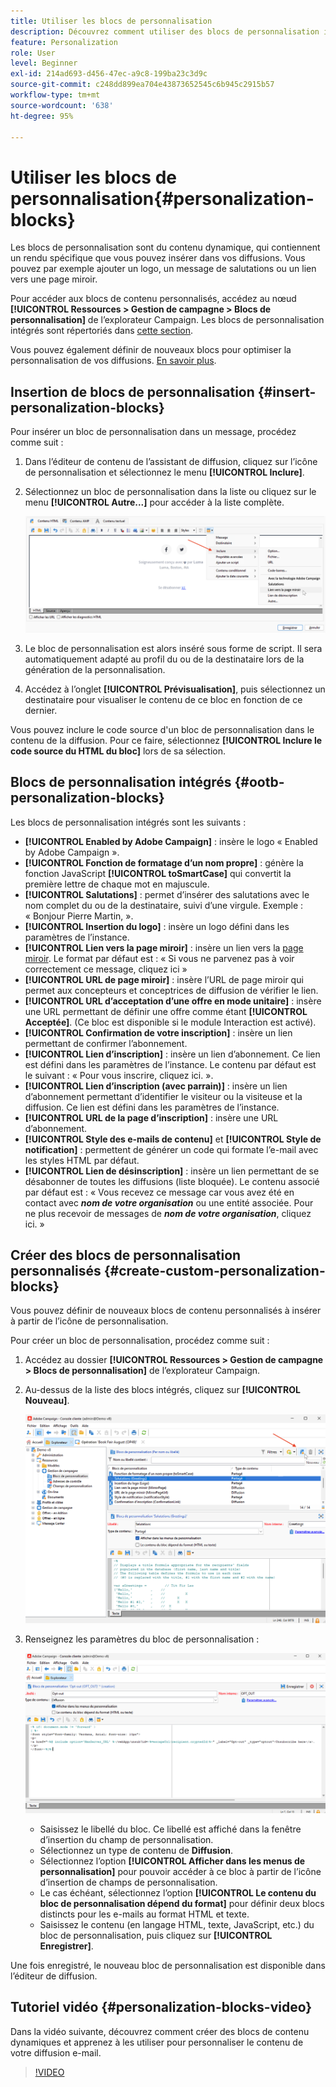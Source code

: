 ```yaml
---
title: Utiliser les blocs de personnalisation
description: Découvrez comment utiliser des blocs de personnalisation intégrés dans le contenu de votre message.
feature: Personalization
role: User
level: Beginner
exl-id: 214ad693-d456-47ec-a9c8-199ba23c3d9c
source-git-commit: c248dd899ea704e43873652545c6b945c2915b57
workflow-type: tm+mt
source-wordcount: '638'
ht-degree: 95%

---
```


# Utiliser les blocs de personnalisation{#personalization-blocks}

Les blocs de personnalisation sont du contenu dynamique, qui contiennent un rendu spécifique que vous pouvez insérer dans vos diffusions. Vous pouvez par exemple ajouter un logo, un message de salutations ou un lien vers une page miroir.

Pour accéder aux blocs de contenu personnalisés, accédez au nœud **[!UICONTROL Ressources > Gestion de campagne > Blocs de personnalisation]** de l’explorateur Campaign. Les blocs de personnalisation intégrés sont répertoriés dans [cette section](#ootb-personalization-blocks).

Vous pouvez également définir de nouveaux blocs pour optimiser la personnalisation de vos diffusions. [En savoir plus](#create-custom-personalization-blocks).

## Insertion de blocs de personnalisation {#insert-personalization-blocks}

Pour insérer un bloc de personnalisation dans un message, procédez comme suit :

1. Dans l’éditeur de contenu de l’assistant de diffusion, cliquez sur l’icône de personnalisation et sélectionnez le menu **[!UICONTROL Inclure]**.
1. Sélectionnez un bloc de personnalisation dans la liste ou cliquez sur le menu **[!UICONTROL Autre...]** pour accéder à la liste complète.

   ![](assets/perso-content-block.png)

1. Le bloc de personnalisation est alors inséré sous forme de script. Il sera automatiquement adapté au profil du ou de la destinataire lors de la génération de la personnalisation.
1. Accédez à l’onglet **[!UICONTROL Prévisualisation]**, puis sélectionnez un destinataire pour visualiser le contenu de ce bloc en fonction de ce dernier.

Vous pouvez inclure le code source d&#39;un bloc de personnalisation dans le contenu de la diffusion. Pour ce faire, sélectionnez **[!UICONTROL Inclure le code source du HTML du bloc]** lors de sa sélection.

## Blocs de personnalisation intégrés {#ootb-personalization-blocks}

Les blocs de personnalisation intégrés sont les suivants :

* **[!UICONTROL Enabled by Adobe Campaign]** : insère le logo « Enabled by Adobe Campaign ».
* **[!UICONTROL Fonction de formatage d’un nom propre]** : génère la fonction JavaScript **[!UICONTROL toSmartCase]** qui convertit la première lettre de chaque mot en majuscule.
* **[!UICONTROL Salutations]** : permet d’insérer des salutations avec le nom complet du ou de la destinataire, suivi d’une virgule. Exemple : « Bonjour Pierre Martin, ».
* **[!UICONTROL Insertion du logo]** : insère un logo défini dans les paramètres de l’instance.
* **[!UICONTROL Lien vers la page miroir]** : insère un lien vers la [page miroir](mirror-page.md). Le format par défaut est : « Si vous ne parvenez pas à voir correctement ce message, cliquez ici »
* **[!UICONTROL URL de page miroir]** : insère l’URL de page miroir qui permet aux concepteurs et conceptrices de diffusion de vérifier le lien.
* **[!UICONTROL URL d’acceptation d’une offre en mode unitaire]** : insère une URL permettant de définir une offre comme étant **[!UICONTROL Acceptée]**. (Ce bloc est disponible si le module Interaction est activé).
* **[!UICONTROL Confirmation de votre inscription]** : insère un lien permettant de confirmer l’abonnement.
* **[!UICONTROL Lien d’inscription]** : insère un lien d’abonnement. Ce lien est défini dans les paramètres de l’instance. Le contenu par défaut est le suivant : « Pour vous inscrire, cliquez ici. ».
* **[!UICONTROL Lien d’inscription (avec parrain)]** : insère un lien d’abonnement permettant d’identifier le visiteur ou la visiteuse et la diffusion. Ce lien est défini dans les paramètres de l’instance.
* **[!UICONTROL URL de la page d’inscription]** : insère une URL d’abonnement.
* **[!UICONTROL Style des e-mails de contenu]** et **[!UICONTROL Style de notification]** : permettent de générer un code qui formate l’e-mail avec les styles HTML par défaut.
* **[!UICONTROL Lien de désinscription]** : insère un lien permettant de se désabonner de toutes les diffusions (liste bloquée). Le contenu associé par défaut est : « Vous recevez ce message car vous avez été en contact avec ***nom de votre organisation*** ou une entité associée. Pour ne plus recevoir de messages de ***nom de votre organisation***, cliquez ici. »

## Créer des blocs de personnalisation personnalisés {#create-custom-personalization-blocks}

Vous pouvez définir de nouveaux blocs de contenu personnalisés à insérer à partir de l’icône de personnalisation.

Pour créer un bloc de personnalisation, procédez comme suit :

1. Accédez au dossier **[!UICONTROL Ressources > Gestion de campagne > Blocs de personnalisation]** de l’explorateur Campaign.
1. Au-dessus de la liste des blocs intégrés, cliquez sur **[!UICONTROL Nouveau]**.

   ![](assets/perso-new-block.png)

1. Renseignez les paramètres du bloc de personnalisation :

   ![](assets/perso-custom-block.png)

   * Saisissez le libellé du bloc. Ce libellé est affiché dans la fenêtre d’insertion du champ de personnalisation.
   * Sélectionnez un type de contenu de **Diffusion**.
   * Sélectionnez l’option **[!UICONTROL Afficher dans les menus de personnalisation]** pour pouvoir accéder à ce bloc à partir de l’icône d’insertion de champs de personnalisation.
   * Le cas échéant, sélectionnez l’option **[!UICONTROL Le contenu du bloc de personnalisation dépend du format]** pour définir deux blocs distincts pour les e-mails au format HTML et texte.
   * Saisissez le contenu (en langage HTML, texte, JavaScript, etc.) du bloc de personnalisation, puis cliquez sur **[!UICONTROL Enregistrer]**.

Une fois enregistré, le nouveau bloc de personnalisation est disponible dans l’éditeur de diffusion.

## Tutoriel vidéo {#personalization-blocks-video}

Dans la vidéo suivante, découvrez comment créer des blocs de contenu dynamiques et apprenez à les utiliser pour personnaliser le contenu de votre diffusion e-mail.

>[!VIDEO](https://video.tv.adobe.com/v/342088?quality=12)
